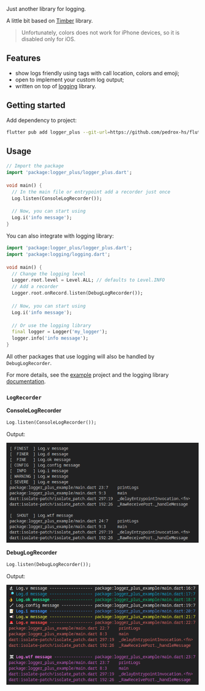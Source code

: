 Just another library for logging.

A little bit based on [Timber](https://github.com/JakeWharton/timber) library.

> Unfortunately, colors does not work for iPhone devices, so it is disabled only for iOS.

## Features

- show logs friendly using tags with call location, colors and emoji;
- open to implement your custom log output;
- written on top of [logging](https://pub.dev/packages/logging) library.

## Getting started

Add dependency to project:

```bash
flutter pub add logger_plus --git-url=https://github.com/pedrox-hs/flutter_packages --git-path=logger_plus
```

## Usage

```dart
// Import the package
import 'package:logger_plus/logger_plus.dart';

void main() {
  // In the main file or entrypoint add a recorder just once
  Log.listen(ConsoleLogRecorder());

  // Now, you can start using
  Log.i('info message');
}
```

You can also integrate with logging library:

```dart
import 'package:logger_plus/logger_plus.dart';
import 'package:logging/logging.dart';

void main() {
  // Change the logging level
  Logger.root.level = Level.ALL; // defaults to Level.INFO
  // Add a recorder
  Logger.root.onRecord.listen(DebugLogRecorder());

  // Now, you can start using
  Log.i('info message');

  // Or use the logging library
  final logger = Logger('my_logger');
  logger.info('info message');
}
```
All other packages that use logging will also be handled by `DebugLogRecorder`.

For more details, see the [example](example) project and the logging library [documentation](https://pub.dev/packages/logging).


### `LogRecorder`


**ConsoleLogRecorder**

```dart
Log.listen(ConsoleLogRecorder());
```

Output:

<img src="demo/simple.png?raw=true&v=1" alt="messages preview" width="600"/>

**DebugLogRecorder**

```dart
Log.listen(DebugLogRecorder());
```
Output:

<img src="demo/colored.png?raw=true&v=2" alt="messages preview" width="600"/>

